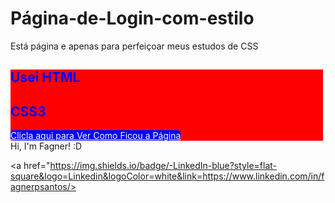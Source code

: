 # Página-de-Login-com-estilo
Está página e apenas para perfeiçoar meus estudos de CSS
  ##
<div style="display: block">
  <div style="background: red; width: 500px;">
    <h2 style="color: blue;">Usei HTML</h2>
    <h2 style="color: blue">CSS3</h2>    
    <a style="background: blue; color: white; border-radius: 5px;" href="https://ihuryferreira.github.io/P-gina-de-Login-estilizado/index.html">Clicla aqui para Ver Como Ficou a Página</a>    
  </div>
</div
  ##
  
  # Hi, I'm Fagner! :D
  
<a href="https://img.shields.io/badge/-LinkedIn-blue?style=flat-square&logo=Linkedin&logoColor=white&link=https://www.linkedin.com/in/fagnerpsantos/></a> 

